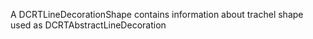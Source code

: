 A DCRTLineDecorationShape contains information about trachel shape used as DCRTAbstractLineDecoration